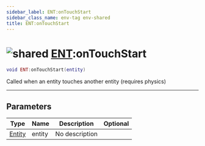 ```yaml
---
sidebar_label: ENT:onTouchStart
sidebar_class_name: env-tag env-shared
title: ENT:onTouchStart
---
```


# <img src='/img/wiki/shared.png' alt='shared' classname='env-tag' /> [ENT](../ent/README.md):onTouchStart

```lua
void ENT:onTouchStart(entity)
```

Called when an entity touches another entity (requires physics)<br/>

-----------------
## Parameters

| Type   | Name | Description | Optional |
| ------ | ---- | ----------- | -------: |
| [Entity](../entity/README.md) | entity | No description |   |
